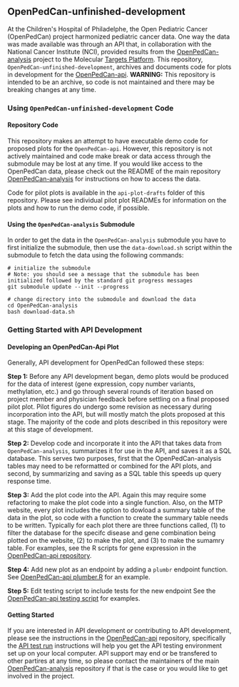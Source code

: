 ## OpenPedCan-unfinished-development

At the Children's Hospital of Philadelphe, the Open Pediatric Cancer (OpenPedCan) project harmonized pediatric cancer data. One way the data was made available was through an API that, in collaboration with the National Cancer Institute (NCI), provided results from the [OpenPedCan-analysis](https://github.com/PediatricOpenTargets/OpenPedCan-analysis) project to the Molecular [Targets Platform](https://moleculartargets.ccdi.cancer.gov/pediatric-cancer-data-navigation). 
This repository, `OpenPedCan-unfinished-development`, archives and documents code for plots in development for the [OpenPedCan-api](https://github.com/PediatricOpenTargets/OpenPedCan-api).
**WARNING:** This repository is intended to be an archive, so code is not maintained and there may be breaking changes at any time. 

### Using `OpenPedCan-unfinished-development` Code

#### Repository Code

This repository makes an attempt to have executable demo code for proposed plots for the `OpenPedCan-api`. 
However, this repository is not actively maintained and code make break or data access through the submodule may be lost at any time.
If you would like access to the OpenPedCan data, please check out the README of the main repository [OpenPedCan-analysis](https://github.com/PediatricOpenTargets/OpenPedCan-analysis) for instructions on how to access the data.

Code for pilot plots is available in the `api-plot-drafts` folder of this repository. 
Please see individual pilot plot READMEs for information on the plots and how to run the demo code, if possible.

#### Using the `OpenPedCan-analysis` Submodule

In order to get the data in the `OpenPedCan-analysis` submodule you have to first initialize the submodule, then use the `data-download.sh` script within the submodule to fetch the data using the following commands:

```
# initialize the submodule
# Note: you should see a message that the submodule has been initialized followed by the standard git progress messages
git submodule update --init --progress

# change directory into the submodule and download the data
cd OpenPedCan-analysis
bash download-data.sh
``` 

### Getting Started with API Development

#### Developing an OpenPedCan-Api Plot

Generally, API development for OpenPedCan followed these steps:

**Step 1:** Before any API development began, demo plots would be produced for the data of interest (gene expression, copy number variants, methylation, etc.) and go through several rounds of iteration based on project member and physician feedback before settling on a final proposed pilot plot. 
Pilot figures do undergo some revision as necessary during incorporation into the API, but will mostly match the plots proposed at this stage.
The majority of the code and plots described in this repository were at this stage of development.

**Step 2:** Develop code and incorporate it into the API that takes data from `OpenPedCan-analysis`, summarizes it for use in the API, and saves it as a SQL database.
This serves two purposes, first that the OpenPedCan-analysis tables may need to be reformatted or combined for the API plots, and second, by summarizing and saving as a SQL table this speeds up query response time.

**Step 3:**  Add the plot code into the API.
Again this may require some refactoring to make the plot code into a single function. 
Also, on the MTP website, every plot includes the option to dowload a summary table of the data in the plot, so code with a function to create the summary table needs to be written.
Typically for each plot there are three functions called, (1) to filter the database for the specifc disease and gene combination being plotted on the website, (2) to make the plot, and (3) to make the sumamry table.
For examples, see the R scripts for gene expression in the [OpenPedCan-api repository](https://github.com/PediatricOpenTargets/OpenPedCan-api/tree/main/src). 

**Step 4:** Add new plot as an endpoint by adding a `plumbr` endpoint function.
See [OpenPedCan-api plumber.R](https://github.com/PediatricOpenTargets/OpenPedCan-api/blob/0a7046b1dedc7a7b954400edae7a45b4d60a8a98/src/plumber.R#L85-L103) for an example.

**Step 5:** Edit testing script to include tests for the new endpoint See the [OpenPedCan-api testing script](https://github.com/PediatricOpenTargets/OpenPedCan-api/blob/0a7046b1dedc7a7b954400edae7a45b4d60a8a98/tests/run_tests.sh) for examples.

#### Getting Started

If you are interested in API development or contributing to API development, please see the instructions in the [OpenPedCan-api](https://github.com/PediatricOpenTargets/OpenPedCan-api) repository, specifically the [API test run](https://github.com/PediatricOpenTargets/OpenPedCan-api#3-test-run-openpedcan-api-server-locally) instructions will help you get the API testing environment set up on your local computer.
API support may end or be transfered to other partires at any time, so please contact the maintainers of the main [OpenPedCan-analysis](https://github.com/PediatricOpenTargets/OpenPedCan-analysis) repository if that is the case or you would like to get involved in the project.
